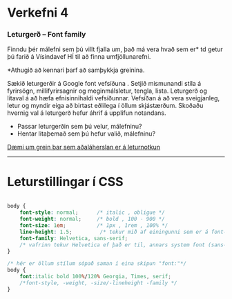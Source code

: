 # Verkefni 4 

### Leturgerð – Font family

Finndu þér málefni sem þú villt fjalla um, það má vera hvað sem er* td getur þú farið á Vísindavef HÍ til að finna umfjöllunarefni. 

*Athugið að kennari þarf að samþykkja greinina.  

Sækið leturgerðir á Google font vefsíðuna .  Setjið mismunandi stíla á fyrirsögn, millifyrirsagnir og meginmálsletur, tengla, lista.  Leturgerð og litaval á að hæfa efnisinnihaldi vefsíðunnar. Vefsíðan á að vera sveigjanleg, letur og myndir eiga að birtast eðlilega í öllum skjástærðum. 
Skoðaðu hvernig val á leturgerð hefur áhrif á upplifun notandans.  

* Passar leturgerðin sem þú velur, málefninu?  
* Hentar litaþemað sem þú hefur valið, málefninu?

[Dæmi um grein þar sem aðaláherslan er á leturnotkun]()

---

# Leturstillingar í CSS

```CSS

body {
    font-style: normal;      /* italic , obligue */
    font-weight: normal;     /* bold , 100 - 900 */
    font-size: 1em;          /* 1px , 1rem , 100% */
    line-height: 1.5;         /* tekur mið af einingunni sem er á font-size, staðlað 1.3 */
    font-family: Helvetica, sans-serif; 
    /* vafrinn tekur Helvetica ef það er til, annars system font (sans-serif) */ 
}

/* hér er öllum stílum sópað saman í eina skipun "font:"*/
body {
    font:italic bold 100%/120% Georgia, Times, serif;
    /*font-style, -weight, -size/-lineheight -family */
}



```